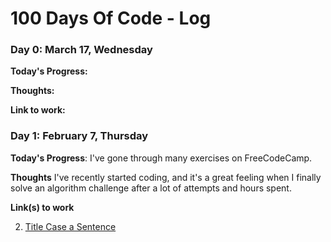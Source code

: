 # 100 Days Of Code - Log

### Day 0: March 17, Wednesday

**Today's Progress:** 

**Thoughts:** 

**Link to work:**

### Day 1: February 7, Thursday

**Today's Progress**: I've gone through many exercises on FreeCodeCamp.

**Thoughts** I've recently started coding, and it's a great feeling when I finally solve an algorithm challenge after a lot of attempts and hours spent.

**Link(s) to work**

2. [Title Case a Sentence](https://www.freecodecamp.com/challenges/title-case-a-sentence)
